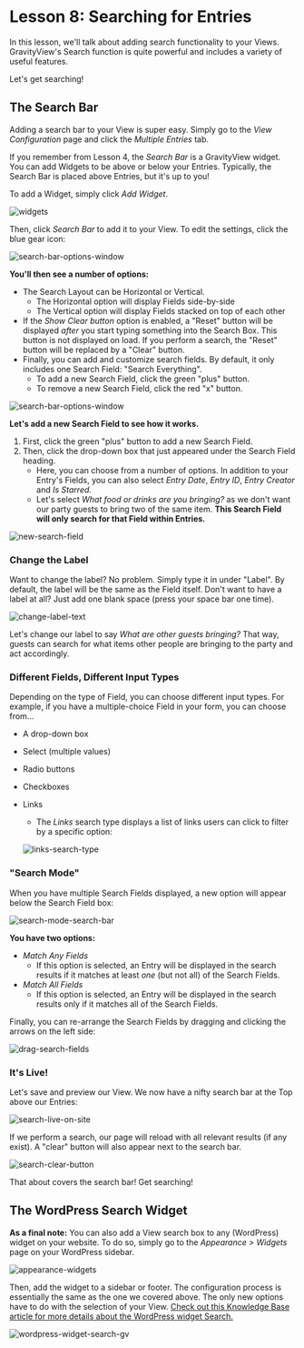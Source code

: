 # Lesson 8: Searching for Entries

In this lesson, we'll talk about adding search functionality to your Views. GravityView's Search function is quite powerful and includes a variety of useful features.

Let's get searching!

## The Search Bar

Adding a search bar to your View is super easy. Simply go to the *View Configuration* page and click the *Multiple Entries* tab. 

If you remember from Lesson 4, the *Search Bar* is a GravityView widget. You can add Widgets to be above or below your Entries. Typically, the Search Bar is placed above Entries, but it's up to you!

To add a Widget, simply click *Add Widget*. 

 ![widgets](./images/widgets.png)



Then, click *Search Bar* to add it to your View. To edit the settings, click the blue gear icon:

![search-bar-options-window](./images/search-bar-options-window.png)

**You'll then see a number of options:**

- The Search Layout can be Horizontal or Vertical.
  - The Horizontal option will display Fields side-by-side
  - The Vertical option will display Fields stacked on top of each other
- If the *Show Clear button* option is enabled, a "Reset" button will be displayed *after* you start typing something into the Search Box. This button is not displayed on load. If you perform a search, the "Reset" button will be replaced by a "Clear" button.
- Finally, you can add and customize search fields. By default, it only includes one Search Field: "Search Everything".
  - To add a new Search Field, click the green "plus" button.
  - To remove a new Search Field, click the red "x" button.



![search-bar-options-window](./images/search-bar-options-window.png)

**Let's add a new Search Field to see how it works.**

1. First, click the green "plus" button to add a new Search Field.
2. Then, click the drop-down box that just appeared under the Search Field heading.
   - Here, you can choose from a number of options. In addition to your Entry's Fields, you can also select *Entry Date*, *Entry ID*, *Entry Creator* and *Is Starred.* 
   - Let's select *What food or drinks are you bringing?* as we don't want our party guests to bring two of the same item. **This Search Field will only search for that Field within Entries.**



![new-search-field](./images/new-search-field.png)

### Change the Label

Want to change the label? No problem. Simply type it in under "Label". By default, the label will be the same as the Field itself. Don't want to have a label at all? Just add one blank space (press your space bar one time).

![change-label-text](./images/change-label-text.png)

Let's change our label to say *What are other guests bringing?* That way, guests can search for what items other people are bringing to the party and act accordingly.

### Different Fields, Different Input Types

Depending on the type of Field, you can choose different input types. For example, if you have a multiple-choice Field in your form, you can choose from...

- A drop-down box

- Select (multiple values)

- Radio buttons

- Checkboxes

- Links

  - The *Links* search type displays a list of links users can click to filter by a specific option:

  

  ![links-search-type](./images/links-search-type.png)

### "Search Mode"

When you have multiple Search Fields displayed, a new option will appear below the Search Field box:



![search-mode-search-bar](./images/search-mode-search-bar.png)



**You have two options:**

- *Match Any Fields*
  - If this option is selected, an Entry will be displayed in the search results if it matches at least *one* (but not all) of the Search Fields.
- *Match All Fields*
  - If this option is selected, an Entry will be displayed in the search results only if it matches all of the Search Fields.

Finally, you can re-arrange the Search Fields by dragging and clicking the arrows on the left side:



![drag-search-fields](./images/drag-search-fields.gif)



### It's Live!

Let's save and preview our View. We now have a nifty search bar at the Top above our Entries:

![search-live-on-site](./images/search-live-on-site.png)



If we perform a search, our page will reload with all relevant results (if any exist). A "clear" button will also appear next to the search bar.

![search-clear-button](./images/search-clear-button.png)



That about covers the search bar! Get searching!



## The WordPress Search Widget

**As a final note:** You can also add a View search box to any (WordPress) widget on your website. To do so, simply go to the *Appearance > Widgets* page on your WordPress sidebar.



![appearance-widgets](./images/appearance-widgets.png)



Then, add the widget to a sidebar or footer. The configuration process is essentially the same as the one we covered above. The only new options have to do with the selection of your View. [Check out this Knowledge Base article for more details about the WordPress widget Search.](https://docs.gravityview.co/article/222-the-wordpress-search-widget)



![wordpress-widget-search-gv](./images/wordpress-widget-search-gv.png)

